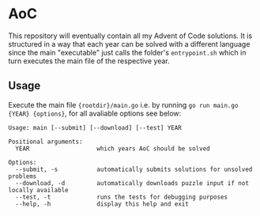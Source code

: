 # AoC
This repository will eventually contain all my Advent of Code solutions.
It is structured in a way that each year can be solved with a different language since the main "executable" just calls the folder's `entrypoint.sh` which in turn executes the main file of the respective year.

## Usage
Execute the main file `{rootdir}/main.go` i.e. by running `go run main.go {YEAR} {options}`, for all avaliable options see below:

```
Usage: main [--submit] [--download] [--test] YEAR

Positional arguments:
  YEAR                   which years AoC should be solved

Options:
  --submit, -s           automatically submits solutions for unsolved problems
  --download, -d         automatically downloads puzzle input if not locally available
  --test, -t             runs the tests for debugging purposes
  --help, -h             display this help and exit
```
